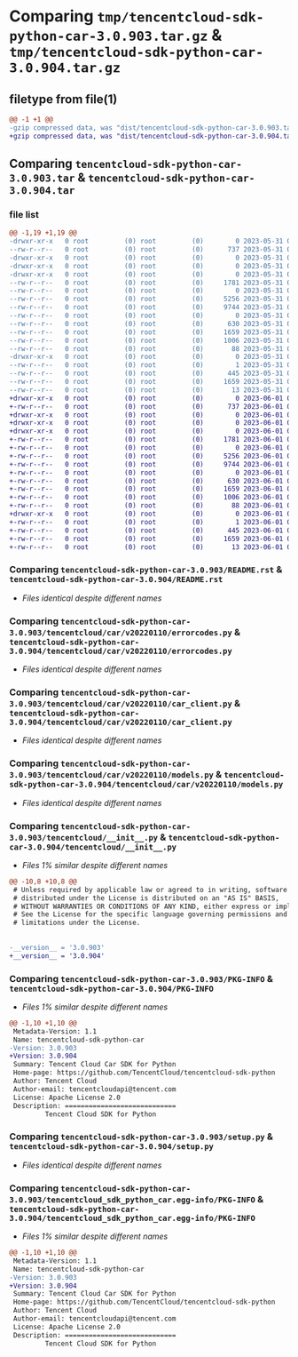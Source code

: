 # Comparing `tmp/tencentcloud-sdk-python-car-3.0.903.tar.gz` & `tmp/tencentcloud-sdk-python-car-3.0.904.tar.gz`

## filetype from file(1)

```diff
@@ -1 +1 @@
-gzip compressed data, was "dist/tencentcloud-sdk-python-car-3.0.903.tar", last modified: Wed May 31 02:05:08 2023, max compression
+gzip compressed data, was "dist/tencentcloud-sdk-python-car-3.0.904.tar", last modified: Thu Jun  1 02:28:09 2023, max compression
```

## Comparing `tencentcloud-sdk-python-car-3.0.903.tar` & `tencentcloud-sdk-python-car-3.0.904.tar`

### file list

```diff
@@ -1,19 +1,19 @@
-drwxr-xr-x   0 root         (0) root         (0)        0 2023-05-31 02:05:08.000000 tencentcloud-sdk-python-car-3.0.903/
--rw-r--r--   0 root         (0) root         (0)      737 2023-05-31 02:05:08.000000 tencentcloud-sdk-python-car-3.0.903/README.rst
-drwxr-xr-x   0 root         (0) root         (0)        0 2023-05-31 02:05:08.000000 tencentcloud-sdk-python-car-3.0.903/tencentcloud/
-drwxr-xr-x   0 root         (0) root         (0)        0 2023-05-31 02:05:08.000000 tencentcloud-sdk-python-car-3.0.903/tencentcloud/car/
-drwxr-xr-x   0 root         (0) root         (0)        0 2023-05-31 02:05:08.000000 tencentcloud-sdk-python-car-3.0.903/tencentcloud/car/v20220110/
--rw-r--r--   0 root         (0) root         (0)     1781 2023-05-31 02:05:08.000000 tencentcloud-sdk-python-car-3.0.903/tencentcloud/car/v20220110/errorcodes.py
--rw-r--r--   0 root         (0) root         (0)        0 2023-05-31 02:05:08.000000 tencentcloud-sdk-python-car-3.0.903/tencentcloud/car/v20220110/__init__.py
--rw-r--r--   0 root         (0) root         (0)     5256 2023-05-31 02:05:08.000000 tencentcloud-sdk-python-car-3.0.903/tencentcloud/car/v20220110/car_client.py
--rw-r--r--   0 root         (0) root         (0)     9744 2023-05-31 02:05:08.000000 tencentcloud-sdk-python-car-3.0.903/tencentcloud/car/v20220110/models.py
--rw-r--r--   0 root         (0) root         (0)        0 2023-05-31 02:05:08.000000 tencentcloud-sdk-python-car-3.0.903/tencentcloud/car/__init__.py
--rw-r--r--   0 root         (0) root         (0)      630 2023-05-31 02:05:08.000000 tencentcloud-sdk-python-car-3.0.903/tencentcloud/__init__.py
--rw-r--r--   0 root         (0) root         (0)     1659 2023-05-31 02:05:08.000000 tencentcloud-sdk-python-car-3.0.903/PKG-INFO
--rw-r--r--   0 root         (0) root         (0)     1006 2023-05-31 02:05:08.000000 tencentcloud-sdk-python-car-3.0.903/setup.py
--rw-r--r--   0 root         (0) root         (0)       88 2023-05-31 02:05:08.000000 tencentcloud-sdk-python-car-3.0.903/setup.cfg
-drwxr-xr-x   0 root         (0) root         (0)        0 2023-05-31 02:05:08.000000 tencentcloud-sdk-python-car-3.0.903/tencentcloud_sdk_python_car.egg-info/
--rw-r--r--   0 root         (0) root         (0)        1 2023-05-31 02:05:08.000000 tencentcloud-sdk-python-car-3.0.903/tencentcloud_sdk_python_car.egg-info/dependency_links.txt
--rw-r--r--   0 root         (0) root         (0)      445 2023-05-31 02:05:08.000000 tencentcloud-sdk-python-car-3.0.903/tencentcloud_sdk_python_car.egg-info/SOURCES.txt
--rw-r--r--   0 root         (0) root         (0)     1659 2023-05-31 02:05:08.000000 tencentcloud-sdk-python-car-3.0.903/tencentcloud_sdk_python_car.egg-info/PKG-INFO
--rw-r--r--   0 root         (0) root         (0)       13 2023-05-31 02:05:08.000000 tencentcloud-sdk-python-car-3.0.903/tencentcloud_sdk_python_car.egg-info/top_level.txt
+drwxr-xr-x   0 root         (0) root         (0)        0 2023-06-01 02:28:09.000000 tencentcloud-sdk-python-car-3.0.904/
+-rw-r--r--   0 root         (0) root         (0)      737 2023-06-01 02:28:08.000000 tencentcloud-sdk-python-car-3.0.904/README.rst
+drwxr-xr-x   0 root         (0) root         (0)        0 2023-06-01 02:28:09.000000 tencentcloud-sdk-python-car-3.0.904/tencentcloud/
+drwxr-xr-x   0 root         (0) root         (0)        0 2023-06-01 02:28:09.000000 tencentcloud-sdk-python-car-3.0.904/tencentcloud/car/
+drwxr-xr-x   0 root         (0) root         (0)        0 2023-06-01 02:28:09.000000 tencentcloud-sdk-python-car-3.0.904/tencentcloud/car/v20220110/
+-rw-r--r--   0 root         (0) root         (0)     1781 2023-06-01 02:28:08.000000 tencentcloud-sdk-python-car-3.0.904/tencentcloud/car/v20220110/errorcodes.py
+-rw-r--r--   0 root         (0) root         (0)        0 2023-06-01 02:28:08.000000 tencentcloud-sdk-python-car-3.0.904/tencentcloud/car/v20220110/__init__.py
+-rw-r--r--   0 root         (0) root         (0)     5256 2023-06-01 02:28:08.000000 tencentcloud-sdk-python-car-3.0.904/tencentcloud/car/v20220110/car_client.py
+-rw-r--r--   0 root         (0) root         (0)     9744 2023-06-01 02:28:08.000000 tencentcloud-sdk-python-car-3.0.904/tencentcloud/car/v20220110/models.py
+-rw-r--r--   0 root         (0) root         (0)        0 2023-06-01 02:28:08.000000 tencentcloud-sdk-python-car-3.0.904/tencentcloud/car/__init__.py
+-rw-r--r--   0 root         (0) root         (0)      630 2023-06-01 02:28:08.000000 tencentcloud-sdk-python-car-3.0.904/tencentcloud/__init__.py
+-rw-r--r--   0 root         (0) root         (0)     1659 2023-06-01 02:28:09.000000 tencentcloud-sdk-python-car-3.0.904/PKG-INFO
+-rw-r--r--   0 root         (0) root         (0)     1006 2023-06-01 02:28:08.000000 tencentcloud-sdk-python-car-3.0.904/setup.py
+-rw-r--r--   0 root         (0) root         (0)       88 2023-06-01 02:28:09.000000 tencentcloud-sdk-python-car-3.0.904/setup.cfg
+drwxr-xr-x   0 root         (0) root         (0)        0 2023-06-01 02:28:09.000000 tencentcloud-sdk-python-car-3.0.904/tencentcloud_sdk_python_car.egg-info/
+-rw-r--r--   0 root         (0) root         (0)        1 2023-06-01 02:28:09.000000 tencentcloud-sdk-python-car-3.0.904/tencentcloud_sdk_python_car.egg-info/dependency_links.txt
+-rw-r--r--   0 root         (0) root         (0)      445 2023-06-01 02:28:09.000000 tencentcloud-sdk-python-car-3.0.904/tencentcloud_sdk_python_car.egg-info/SOURCES.txt
+-rw-r--r--   0 root         (0) root         (0)     1659 2023-06-01 02:28:09.000000 tencentcloud-sdk-python-car-3.0.904/tencentcloud_sdk_python_car.egg-info/PKG-INFO
+-rw-r--r--   0 root         (0) root         (0)       13 2023-06-01 02:28:09.000000 tencentcloud-sdk-python-car-3.0.904/tencentcloud_sdk_python_car.egg-info/top_level.txt
```

### Comparing `tencentcloud-sdk-python-car-3.0.903/README.rst` & `tencentcloud-sdk-python-car-3.0.904/README.rst`

 * *Files identical despite different names*

### Comparing `tencentcloud-sdk-python-car-3.0.903/tencentcloud/car/v20220110/errorcodes.py` & `tencentcloud-sdk-python-car-3.0.904/tencentcloud/car/v20220110/errorcodes.py`

 * *Files identical despite different names*

### Comparing `tencentcloud-sdk-python-car-3.0.903/tencentcloud/car/v20220110/car_client.py` & `tencentcloud-sdk-python-car-3.0.904/tencentcloud/car/v20220110/car_client.py`

 * *Files identical despite different names*

### Comparing `tencentcloud-sdk-python-car-3.0.903/tencentcloud/car/v20220110/models.py` & `tencentcloud-sdk-python-car-3.0.904/tencentcloud/car/v20220110/models.py`

 * *Files identical despite different names*

### Comparing `tencentcloud-sdk-python-car-3.0.903/tencentcloud/__init__.py` & `tencentcloud-sdk-python-car-3.0.904/tencentcloud/__init__.py`

 * *Files 1% similar despite different names*

```diff
@@ -10,8 +10,8 @@
 # Unless required by applicable law or agreed to in writing, software
 # distributed under the License is distributed on an "AS IS" BASIS,
 # WITHOUT WARRANTIES OR CONDITIONS OF ANY KIND, either express or implied.
 # See the License for the specific language governing permissions and
 # limitations under the License.
 
 
-__version__ = '3.0.903'
+__version__ = '3.0.904'
```

### Comparing `tencentcloud-sdk-python-car-3.0.903/PKG-INFO` & `tencentcloud-sdk-python-car-3.0.904/PKG-INFO`

 * *Files 1% similar despite different names*

```diff
@@ -1,10 +1,10 @@
 Metadata-Version: 1.1
 Name: tencentcloud-sdk-python-car
-Version: 3.0.903
+Version: 3.0.904
 Summary: Tencent Cloud Car SDK for Python
 Home-page: https://github.com/TencentCloud/tencentcloud-sdk-python
 Author: Tencent Cloud
 Author-email: tencentcloudapi@tencent.com
 License: Apache License 2.0
 Description: ============================
         Tencent Cloud SDK for Python
```

### Comparing `tencentcloud-sdk-python-car-3.0.903/setup.py` & `tencentcloud-sdk-python-car-3.0.904/setup.py`

 * *Files identical despite different names*

### Comparing `tencentcloud-sdk-python-car-3.0.903/tencentcloud_sdk_python_car.egg-info/PKG-INFO` & `tencentcloud-sdk-python-car-3.0.904/tencentcloud_sdk_python_car.egg-info/PKG-INFO`

 * *Files 1% similar despite different names*

```diff
@@ -1,10 +1,10 @@
 Metadata-Version: 1.1
 Name: tencentcloud-sdk-python-car
-Version: 3.0.903
+Version: 3.0.904
 Summary: Tencent Cloud Car SDK for Python
 Home-page: https://github.com/TencentCloud/tencentcloud-sdk-python
 Author: Tencent Cloud
 Author-email: tencentcloudapi@tencent.com
 License: Apache License 2.0
 Description: ============================
         Tencent Cloud SDK for Python
```


